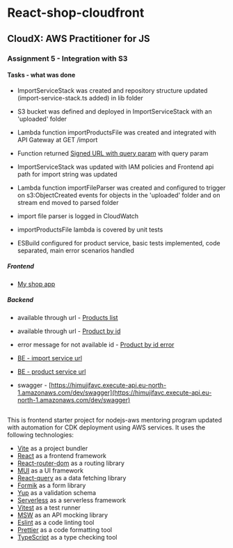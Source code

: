 # React-shop-cloudfront

## CloudX: AWS Practitioner for JS

### Assignment 5 - Integration with S3

#### Tasks - what was done

- ImportServiceStack was created and repository structure updated (import-service-stack.ts added) in lib folder
- S3 bucket was defined and deployed in ImportServiceStack with an 'uploaded' folder
- Lambda function importProductsFile was created and integrated with API Gateway at GET /import
- Function returned [Signed URL with query param](https://u7trhc85wh.execute-api.eu-north-1.amazonaws.com/dev/import?name=test.csv) with query param
- ImportServiceStack was updated with IAM policies and Frontend api path for import string was updated
- Lambda function importFileParser was created and configured to trigger on s3:ObjectCreated events for objects in the 'uploaded' folder and on stream end moved to parsed folder
- import file parser is logged in CloudWatch
- importProductsFile lambda is covered by unit tests

- ESBuild configured for product service, basic tests implemented, code separated, main error scenarios handled

##### Frontend

- [My shop app](https://d1kq5q0usw740u.cloudfront.net)

##### Backend

- available through url - [Products list](https://himujifavc.execute-api.eu-north-1.amazonaws.com/dev/products)

- available through url - [Product by id](https://himujifavc.execute-api.eu-north-1.amazonaws.com/dev/products/f1e29929-44cf-400a-b9bf-edcb050e32ab)
- error message for not available id - [Product by id error](https://himujifavc.execute-api.eu-north-1.amazonaws.com/dev/products/99)

- [BE - import service url](https://u7trhc85wh.execute-api.eu-north-1.amazonaws.com/dev/)
- [BE - product service url](https://himujifavc.execute-api.eu-north-1.amazonaws.com/dev/)

- swagger - [https://himujifavc.execute-api.eu-north-1.amazonaws.com/dev/swagger](https://himujifavc.execute-api.eu-north-1.amazonaws.com/dev/swagger)

##

This is frontend starter project for nodejs-aws mentoring program updated with automation for CDK deployment using AWS services. It uses the following technologies:

- [Vite](https://vitejs.dev/) as a project bundler
- [React](https://beta.reactjs.org/) as a frontend framework
- [React-router-dom](https://reactrouterdotcom.fly.dev/) as a routing library
- [MUI](https://mui.com/) as a UI framework
- [React-query](https://react-query-v3.tanstack.com/) as a data fetching library
- [Formik](https://formik.org/) as a form library
- [Yup](https://github.com/jquense/yup) as a validation schema
- [Serverless](https://serverless.com/) as a serverless framework
- [Vitest](https://vitest.dev/) as a test runner
- [MSW](https://mswjs.io/) as an API mocking library
- [Eslint](https://eslint.org/) as a code linting tool
- [Prettier](https://prettier.io/) as a code formatting tool
- [TypeScript](https://www.typescriptlang.org/) as a type checking tool
